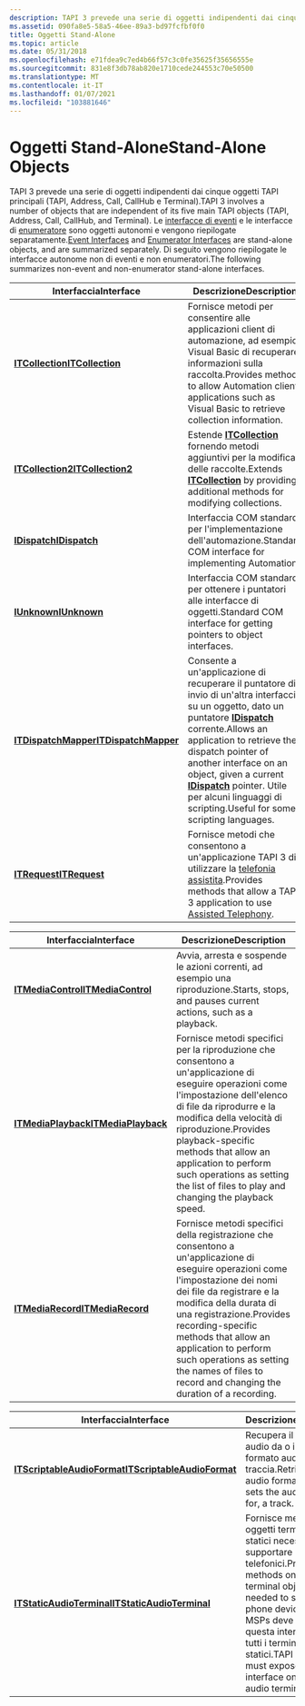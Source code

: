 ```yaml
---
description: TAPI 3 prevede una serie di oggetti indipendenti dai cinque oggetti TAPI principali (TAPI, Address, Call, CallHub e Terminal).
ms.assetid: 090fa8e5-58a5-46ee-89a3-bd97fcfbf0f0
title: Oggetti Stand-Alone
ms.topic: article
ms.date: 05/31/2018
ms.openlocfilehash: e71fdea9c7ed4b66f57c3c0fe35625f35656555e
ms.sourcegitcommit: 831e8f3db78ab820e1710cede244553c70e50500
ms.translationtype: MT
ms.contentlocale: it-IT
ms.lasthandoff: 01/07/2021
ms.locfileid: "103881646"
---
```

# <a name="stand-alone-objects"></a><span data-ttu-id="4d87c-103">Oggetti Stand-Alone</span><span class="sxs-lookup"><span data-stu-id="4d87c-103">Stand-Alone Objects</span></span>

<span data-ttu-id="4d87c-104">TAPI 3 prevede una serie di oggetti indipendenti dai cinque oggetti TAPI principali (TAPI, Address, Call, CallHub e Terminal).</span><span class="sxs-lookup"><span data-stu-id="4d87c-104">TAPI 3 involves a number of objects that are independent of its five main TAPI objects (TAPI, Address, Call, CallHub, and Terminal).</span></span> <span data-ttu-id="4d87c-105">Le [interfacce di eventi](./event-interfaces.md) e le interfacce di [enumeratore](enumerator-interfaces.md) sono oggetti autonomi e vengono riepilogate separatamente.</span><span class="sxs-lookup"><span data-stu-id="4d87c-105">[Event Interfaces](./event-interfaces.md) and [Enumerator Interfaces](enumerator-interfaces.md) are stand-alone objects, and are summarized separately.</span></span> <span data-ttu-id="4d87c-106">Di seguito vengono riepilogate le interfacce autonome non di eventi e non enumeratori.</span><span class="sxs-lookup"><span data-stu-id="4d87c-106">The following summarizes non-event and non-enumerator stand-alone interfaces.</span></span>



| <span data-ttu-id="4d87c-107">Interfaccia</span><span class="sxs-lookup"><span data-stu-id="4d87c-107">Interface</span></span>                                             | <span data-ttu-id="4d87c-108">Descrizione</span><span class="sxs-lookup"><span data-stu-id="4d87c-108">Description</span></span>                                                                                                                                                                                                   |
|-------------------------------------------------------|---------------------------------------------------------------------------------------------------------------------------------------------------------------------------------------------------------------|
| [<span data-ttu-id="4d87c-109">**ITCollection**</span><span class="sxs-lookup"><span data-stu-id="4d87c-109">**ITCollection**</span></span>](/windows/desktop/api/tapi3if/nn-tapi3if-itcollection)                  | <span data-ttu-id="4d87c-110">Fornisce metodi per consentire alle applicazioni client di automazione, ad esempio Visual Basic di recuperare informazioni sulla raccolta.</span><span class="sxs-lookup"><span data-stu-id="4d87c-110">Provides methods to allow Automation client applications such as Visual Basic to retrieve collection information.</span></span>                                                                                             |
| [<span data-ttu-id="4d87c-111">**ITCollection2**</span><span class="sxs-lookup"><span data-stu-id="4d87c-111">**ITCollection2**</span></span>](/windows/desktop/api/Tapi3if/nn-tapi3if-itcollection2)                | <span data-ttu-id="4d87c-112">Estende [**ITCollection**](/windows/desktop/api/tapi3if/nn-tapi3if-itcollection) fornendo metodi aggiuntivi per la modifica delle raccolte.</span><span class="sxs-lookup"><span data-stu-id="4d87c-112">Extends [**ITCollection**](/windows/desktop/api/tapi3if/nn-tapi3if-itcollection) by providing additional methods for modifying collections.</span></span>                                                                                                       |
| [<span data-ttu-id="4d87c-113">**IDispatch**</span><span class="sxs-lookup"><span data-stu-id="4d87c-113">**IDispatch**</span></span>](/previous-versions/windows/desktop/automat/implementing-the-idispatch-interface) | <span data-ttu-id="4d87c-114">Interfaccia COM standard per l'implementazione dell'automazione.</span><span class="sxs-lookup"><span data-stu-id="4d87c-114">Standard COM interface for implementing Automation.</span></span>                                                                                                                                                           |
| [<span data-ttu-id="4d87c-115">**IUnknown**</span><span class="sxs-lookup"><span data-stu-id="4d87c-115">**IUnknown**</span></span>](/windows/win32/api/unknwn/nn-unknwn-iunknown)                         | <span data-ttu-id="4d87c-116">Interfaccia COM standard per ottenere i puntatori alle interfacce di oggetti.</span><span class="sxs-lookup"><span data-stu-id="4d87c-116">Standard COM interface for getting pointers to object interfaces.</span></span>                                                                                                                                             |
| [<span data-ttu-id="4d87c-117">**ITDispatchMapper**</span><span class="sxs-lookup"><span data-stu-id="4d87c-117">**ITDispatchMapper**</span></span>](/windows/desktop/api/tapi3if/nn-tapi3if-itdispatchmapper)          | <span data-ttu-id="4d87c-118">Consente a un'applicazione di recuperare il puntatore di invio di un'altra interfaccia su un oggetto, dato un puntatore [**IDispatch**](/previous-versions/windows/desktop/automat/implementing-the-idispatch-interface) corrente.</span><span class="sxs-lookup"><span data-stu-id="4d87c-118">Allows an application to retrieve the dispatch pointer of another interface on an object, given a current [**IDispatch**](/previous-versions/windows/desktop/automat/implementing-the-idispatch-interface) pointer.</span></span> <span data-ttu-id="4d87c-119">Utile per alcuni linguaggi di scripting.</span><span class="sxs-lookup"><span data-stu-id="4d87c-119">Useful for some scripting languages.</span></span> |
| [<span data-ttu-id="4d87c-120">**ITRequest**</span><span class="sxs-lookup"><span data-stu-id="4d87c-120">**ITRequest**</span></span>](/windows/desktop/api/tapi3if/nn-tapi3if-itrequest)                        | <span data-ttu-id="4d87c-121">Fornisce metodi che consentono a un'applicazione TAPI 3 di utilizzare la [telefonia assistita](assisted-telephony-overview.md).</span><span class="sxs-lookup"><span data-stu-id="4d87c-121">Provides methods that allow a TAPI 3 application to use [Assisted Telephony](assisted-telephony-overview.md).</span></span>                                                                                                |



 



| <span data-ttu-id="4d87c-122">Interfaccia</span><span class="sxs-lookup"><span data-stu-id="4d87c-122">Interface</span></span>                                  | <span data-ttu-id="4d87c-123">Descrizione</span><span class="sxs-lookup"><span data-stu-id="4d87c-123">Description</span></span>                                                                                                                                                                |
|--------------------------------------------|----------------------------------------------------------------------------------------------------------------------------------------------------------------------------|
| [<span data-ttu-id="4d87c-124">**ITMediaControl**</span><span class="sxs-lookup"><span data-stu-id="4d87c-124">**ITMediaControl**</span></span>](/windows/desktop/api/tapi3if/nn-tapi3if-itmediacontrol)   | <span data-ttu-id="4d87c-125">Avvia, arresta e sospende le azioni correnti, ad esempio una riproduzione.</span><span class="sxs-lookup"><span data-stu-id="4d87c-125">Starts, stops, and pauses current actions, such as a playback.</span></span>                                                                                                             |
| [<span data-ttu-id="4d87c-126">**ITMediaPlayback**</span><span class="sxs-lookup"><span data-stu-id="4d87c-126">**ITMediaPlayback**</span></span>](/windows/desktop/api/tapi3if/nn-tapi3if-itmediaplayback) | <span data-ttu-id="4d87c-127">Fornisce metodi specifici per la riproduzione che consentono a un'applicazione di eseguire operazioni come l'impostazione dell'elenco di file da riprodurre e la modifica della velocità di riproduzione.</span><span class="sxs-lookup"><span data-stu-id="4d87c-127">Provides playback-specific methods that allow an application to perform such operations as setting the list of files to play and changing the playback speed.</span></span>              |
| [<span data-ttu-id="4d87c-128">**ITMediaRecord**</span><span class="sxs-lookup"><span data-stu-id="4d87c-128">**ITMediaRecord**</span></span>](/windows/desktop/api/tapi3if/nn-tapi3if-itmediarecord)     | <span data-ttu-id="4d87c-129">Fornisce metodi specifici della registrazione che consentono a un'applicazione di eseguire operazioni come l'impostazione dei nomi dei file da registrare e la modifica della durata di una registrazione.</span><span class="sxs-lookup"><span data-stu-id="4d87c-129">Provides recording-specific methods that allow an application to perform such operations as setting the names of files to record and changing the duration of a recording.</span></span> |



 



| <span data-ttu-id="4d87c-130">Interfaccia</span><span class="sxs-lookup"><span data-stu-id="4d87c-130">Interface</span></span>                                                  | <span data-ttu-id="4d87c-131">Descrizione</span><span class="sxs-lookup"><span data-stu-id="4d87c-131">Description</span></span>                                                                                                                                                         |
|------------------------------------------------------------|---------------------------------------------------------------------------------------------------------------------------------------------------------------------|
| [<span data-ttu-id="4d87c-132">**ITScriptableAudioFormat**</span><span class="sxs-lookup"><span data-stu-id="4d87c-132">**ITScriptableAudioFormat**</span></span>](/windows/desktop/api/tapi3if/nn-tapi3if-itscriptableaudioformat) | <span data-ttu-id="4d87c-133">Recupera il formato audio da o imposta il formato audio per una traccia.</span><span class="sxs-lookup"><span data-stu-id="4d87c-133">Retrieves the audio format from, or sets the audio format for, a track.</span></span>                                                                                             |
| [<span data-ttu-id="4d87c-134">**ITStaticAudioTerminal**</span><span class="sxs-lookup"><span data-stu-id="4d87c-134">**ITStaticAudioTerminal**</span></span>](/windows/desktop/api/tapi3if/nn-tapi3if-itstaticaudioterminal)     | <span data-ttu-id="4d87c-135">Fornisce metodi su oggetti terminali audio statici necessari per supportare i dispositivi telefonici.</span><span class="sxs-lookup"><span data-stu-id="4d87c-135">Provides methods on static audio terminal objects that are needed to support phone devices.</span></span> <span data-ttu-id="4d87c-136">TAPI 3,1 MSPs deve esporre questa interfaccia su tutti i terminali audio statici.</span><span class="sxs-lookup"><span data-stu-id="4d87c-136">TAPI 3.1 MSPs must expose this interface on all static audio terminals.</span></span> |



 

 

 
